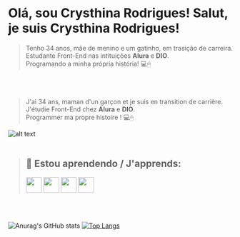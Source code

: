 # Olá, sou Crysthina Rodrigues! Salut, je suis Crysthina Rodrigues!

>Tenho 34 anos, mãe de menino e um gatinho, em trasição de carreira.<br>
>Estudante Front-End nas intituições **Alura** e **DIO**.<br>
>Programando a minha própria história! 💻🖱

<br>
<br>

>J'ai 34 ans, maman d'un garçon et je suis en transition de carrière.<br>
>J'étudie Front-End chez **Alura** e **DIO**.<br>
>Programmer ma propre histoire ! 💻🖱<br>

![alt text](./images/top.svg)
<br>
<br>

>## 🌱 Estou aprendendo / J'apprends:
>
><img src="https://cdn.jsdelivr.net/gh/devicons/devicon/icons/html5/html5-original.svg" width="35" height="35"/> <img src="https://cdn.jsdelivr.net/gh/devicons/devicon/icons/css3/css3-original.svg" width="35" height="35"/> <img src="https://cdn.jsdelivr.net/gh/devicons/devicon/icons/javascript/javascript-original.svg" width="35" height="35"/> <img src="https://cdn.jsdelivr.net/gh/devicons/devicon/icons/git/git-original.svg" width="35" height="35"/>

<br>
<br>

![Anurag's GitHub stats](https://github-readme-stats.vercel.app/api?username=Crysthina&show_icons=true&theme=transparent)
[![Top Langs](https://github-readme-stats.vercel.app/api/top-langs/?username=Crysthina&langs_count=8)](https://github.com/anuraghazra/github-readme-stats)
